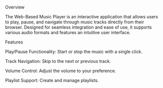 Overview

The Web-Based Music Player is an interactive application that allows users to play, pause, and navigate through music tracks directly from their browser. Designed for seamless integration and ease of use, it supports various audio formats and features an intuitive user interface.

Features

Play/Pause Functionality: Start or stop the music with a single click.

Track Navigation: Skip to the next or previous track.

Volume Control: Adjust the volume to your preference.

Playlist Support: Create and manage playlists.

